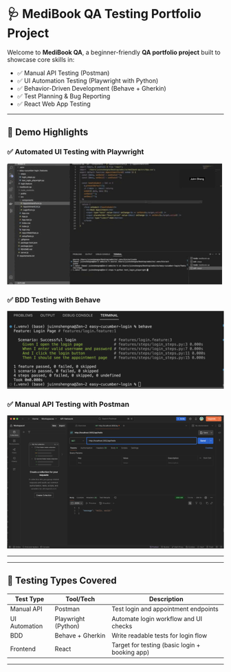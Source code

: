 # 🩺 MediBook QA Testing Portfolio Project

Welcome to **MediBook QA**, a beginner-friendly **QA portfolio project** built to showcase core skills in:

- ✅ Manual API Testing (Postman)
- ✅ UI Automation Testing (Playwright with Python)
- ✅ Behavior-Driven Development (Behave + Gherkin)
- ✅ Test Planning & Bug Reporting
- ✅ React Web App Testing

---

## 🎥 Demo Highlights

### ✅ Automated UI Testing with Playwright

![Playwright Test in Action](./Playwright.gif)

### ✅ BDD Testing with Behave

![Behave Gherkin Example](./behave2.png)

### ✅ Manual API Testing with Postman

![Postman Login Test](./postman.png)

---
---

## 🧪 Testing Types Covered

| Test Type      | Tool/Tech         | Description |
|----------------|-------------------|-------------|
| Manual API     | Postman           | Test login and appointment endpoints |
| UI Automation  | Playwright (Python)| Automate login workflow and UI checks |
| BDD            | Behave + Gherkin  | Write readable tests for login flow |
| Frontend       | React             | Target for testing (basic login + booking app) |

---

